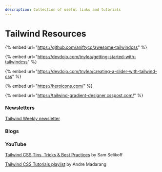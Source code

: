 ```yaml
---
description: Collection of useful links and tutorials
---
```


# Tailwind Resources

{% embed url="https://github.com/aniftyco/awesome-tailwindcss" %}

{% embed url="https://devdojo.com/tnylea/getting-started-with-tailwindcss" %}

{% embed url="https://devdojo.com/tnylea/creating-a-slider-with-tailwind-css" %}

{% embed url="https://heroicons.com/" %}

{% embed url="https://tailwind-gradient-designer.csspost.com/" %}



### Newsletters

[Tailwind Weekly newsletter](https://www.getrevue.co/profile/tailwind-weekly)

### Blogs

### YouTube

[Tailwind CSS Tips, Tricks & Best Practices](https://youtu.be/nqNIy8HkEQ8) by Sam Selikoff

[Tailwind CSS Tutorials playlist](https://www.youtube.com/playlist?list=PLEhEHUEU3x5p8cxOJ27w20LffCknp935L) by Andre Madarang
